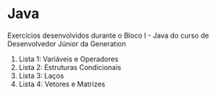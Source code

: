 # Java

Exercícios desenvolvidos durante o Bloco I - Java do curso de Desenvolvedor Júnior da Generation

1. Lista 1: Variáveis e Operadores
2. Lista 2: Estruturas Condicionais
3. Lista 3: Laços
4. Lista 4: Vetores e Matrizes
